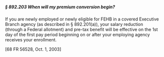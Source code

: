 ##### § 892.203 When will my premium conversion begin? #####

If you are newly employed or newly eligible for FEHB in a covered Executive Branch agency (as described in § 892.201(a)), your salary reduction (through a Federal allotment) and pre-tax benefit will be effective on the 1st day of the first pay period beginning on or after your employing agency receives your enrollment.

[68 FR 56528, Oct. 1, 2003]